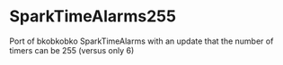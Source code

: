 # SparkTimeAlarms255
Port of bkobkobko SparkTimeAlarms with an update that the number of timers can be 255 (versus only 6)
